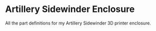 # Artillery Sidewinder Enclosure

All the part definitions for my Artillery Sidewinder 3D printer enclosure.
